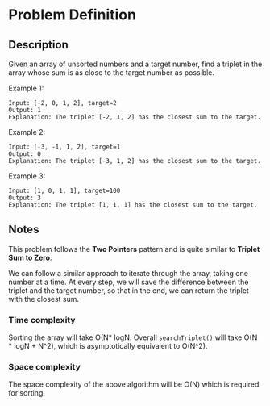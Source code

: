 # Problem Definition

## Description

Given an array of unsorted numbers and a target number, find a triplet in the array whose sum is as close to the target number as possible.

Example 1:

```plaintext
Input: [-2, 0, 1, 2], target=2
Output: 1
Explanation: The triplet [-2, 1, 2] has the closest sum to the target.
```

Example 2:

```plaintext
Input: [-3, -1, 1, 2], target=1
Output: 0
Explanation: The triplet [-3, 1, 2] has the closest sum to the target.
```

Example 3:

```plaintext
Input: [1, 0, 1, 1], target=100
Output: 3
Explanation: The triplet [1, 1, 1] has the closest sum to the target.
```

## Notes

This problem follows the **Two Pointers** pattern and is quite similar to **Triplet Sum to Zero**.

We can follow a similar approach to iterate through the array, taking one number at a time. At every step, we will save the difference between the triplet and the target number, so that in the end, we can return the triplet with the closest sum.

### Time complexity

Sorting the array will take O(N* logN. Overall `searchTriplet()` will take O(N * logN + N^2), which is asymptotically equivalent to O(N^2).

### Space complexity

The space complexity of the above algorithm will be O(N) which is required for sorting.
